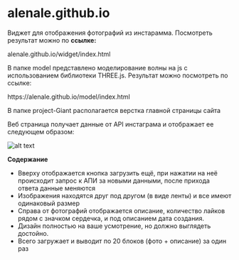 # alenale.github.io
Виджет для отображения фотографий из инстарамма. Посмотреть результат можно по <strong>ссылке:</strong> 
<p> alenale.github.io/widget/index.html </p>
<p> В папке model представлено моделирование волны на js с использованием библиотеки THREE.js. Результат можно посмотреть по ссылке:</p>
<p> https://alenale.github.io/model/index.html</p>
<p> В папке project-Giant располагается верстка главной страницы сайта </p>

<p>Веб страница получает данные от API инстаграма и отображает ее следующем образом:</p>

![alt text](https://alenale.github.io/img/image_1.jpg)
  
  <strong>Содержание</strong>
<ul>	
  <li>Вверху отображается кнопка загрузить ещё, при нажатии на неё происходит запрос к АПИ за новыми данными, после прихода ответа данные меняются</li>
  <li>Изображения находятся друг под другом (в виде ленты) и все имеют одинаковый размер</li>
  <li>Справа от фотографий отображается описание, количество лайков рядом с значком сердечка, и под описанием дата создания.</li>
  <li>Дизайн полностью на ваше усмотрение, но должно выглядеть достойно.</li>
  <li>Всего загружает и выводит по 20 блоков (фото + описание) за один раз</li>

